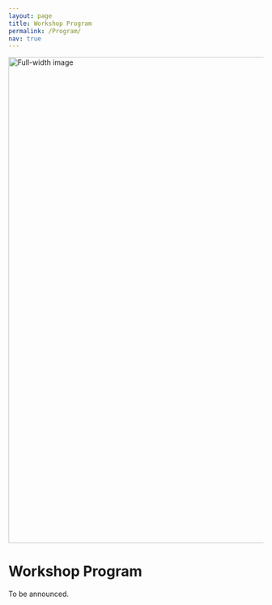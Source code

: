 ```yaml
---
layout: page
title: Workshop Program
permalink: /Program/
nav: true
---
```

<img src="{{ '/images/cagliari.webp' | relative_url }}" alt="Full-width image" style="width: 100vw; height: auto; display: block;">

# Workshop Program
To be announced.
<!---


**Where**: UNIBO Aula Studio / Plesso Belmeloro: Room Q  
**When**: Monday, February 3rd, 14:30-18:30  

## Schedule

### 14:30-14:45  
**Workshop Opening and Greetings**

---

### 14:45-15:40  
**Invited Guest Talk**  
**Speaker**: Giuseppina Andresini  
**Title**: *“Explainability to Foster Transparency and Trust in AI-powered Cybersecurity”*

**Abstract**: Considering the acceleration of digital transformation, the need to protect private and public organisations from cyber-threats has never been more critical. Artificial Intelligence (AI), particularly Deep Learning, is proven to be very effective in mitigating cyber-threat risks caused by network intrusions, malware or spam. However,  Deep Learning techniques train accurate classification models that are typically "black boxes", while explainable AI decisions can increase security stakeholder confidence. 
On the other hand, the emerging Symbiotic AI paradigm is contributing to the development of eXplainable AI (XAI) systems whose decisions are achieved in symbiosis with humans to mitigate errors, identify biases, and ensure fairness and transparency.
The talk will provide an exploration of XAI methods recently used in cybersecurity literature to foster transparency and trust in AI-powered cybersecurity systems by improving the reliability and robustness of AI models, especially in scenarios involving imbalanced data, concept drift, and adversarial attacks. 


---

### 15:40-16:00  
**Paper Presentation**  
**Title**: *“Deep Generative Models As An Adversarial Attack Strategy For Tabular Machine Learning”*  
**Authors**: Salijona Dyrmishi, Mihaela Cătălina Stoian, Eleonora Giunchiglia, and Maxime Cordy  
**Presented by**: Maxime Cordy

---

### 16:00-16:15  
**Break**

---

### 16:15-16:35  
**Paper Presentation**  
**Title**: *“RobustBlack: Challenging Black-Box Adversarial Attacks on State-of-the-Art Defenses”*  
**Authors**: Mohamed Djilani, Salah Ghamizi, and Maxime Cordy  
**Presented by**: Mohamed Djilani

---

### 16:35-16:55  
**Paper Presentation**  
**Title**: *“Verifiable Boosted Tree Ensembles”*  
**Authors**: Stefano Calzavara, Lorenzo Cazzaro, Claudio Lucchese, and Giulio Ermanno Pibiri  
**Presented by**: Lorenzo Cazzaro

---

### 16:55-17:15  
**Paper Presentation**  
**Title**: *“TabularBench: Benchmarking Adversarial Robustness for Tabular Deep Learning in Real-world Use-cases”*  
**Authors**: Thibault Simonetto, Salah Ghamizi, and Maxime Cordy  
**Presented by**: Maxime Cordy

---

### 17:15-17:35  
**Invited Student Talk**  
**Speaker**: Maria Camporese \
**Title**: *“Using ML filters to help automated vulnerability repairs: when it helps and when it doesn’t“*

---

### 17:35-17:45  
**Workshop Closing Remarks**
-->
